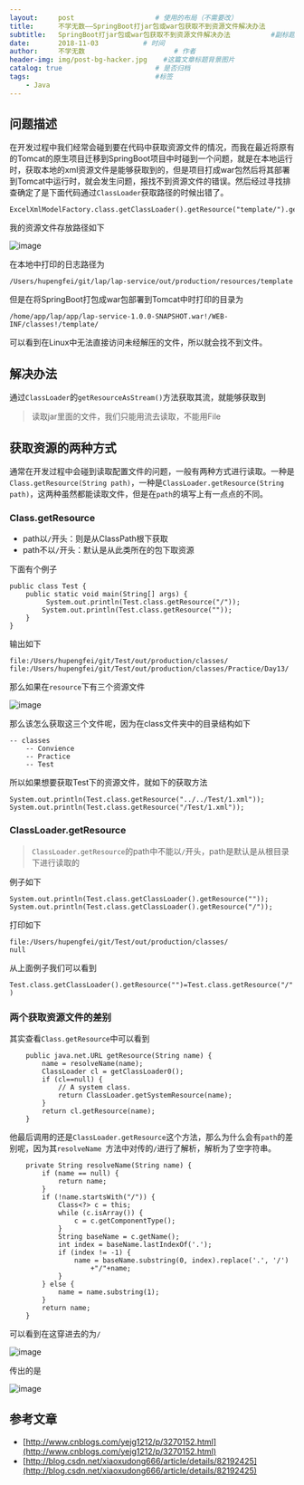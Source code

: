 ```yaml
---
layout:     post                    # 使用的布局（不需要改）
title:      不学无数——SpringBoot打jar包或war包获取不到资源文件解决办法        # 标题
subtitle:   SpringBoot打jar包或war包获取不到资源文件解决办法          #副标题
date:       2018-11-03           # 时间
author:     不学无数                      # 作者
header-img: img/post-bg-hacker.jpg    #这篇文章标题背景图片
catalog: true                       # 是否归档
tags:                               #标签
    - Java
---
```


## 问题描述

在开发过程中我们经常会碰到要在代码中获取资源文件的情况，而我在最近将原有的Tomcat的原生项目迁移到SpringBoot项目中时碰到一个问题，就是在本地运行时，获取本地的xml资源文件是能够获取到的，但是项目打成war包然后将其部署到Tomcat中运行时，就会发生问题，报找不到资源文件的错误。然后经过寻找排查确定了是下面代码通过`ClassLoader`获取路径的时候出错了。

```
ExcelXmlModelFactory.class.getClassLoader().getResource("template/").getPath()

```
我的资源文件存放路径如下

![image](http://upload-images.jianshu.io/upload_images/13146186-e6ae2e069cb49a80.jpg?imageMogr2/auto-orient/strip%7CimageView2/2/w/1240)

在本地中打印的日志路径为

```
/Users/hupengfei/git/lap/lap-service/out/production/resources/template

```

但是在将SpringBoot打包成war包部署到Tomcat中时打印的目录为

```
/home/app/lap/app/lap-service-1.0.0-SNAPSHOT.war!/WEB-INF/classes!/template/

```
可以看到在Linux中无法直接访问未经解压的文件，所以就会找不到文件。

## 解决办法

通过`ClassLoader`的`getResourceAsStream()`方法获取其流，就能够获取到

> 读取jar里面的文件，我们只能用流去读取，不能用File

## 获取资源的两种方式

通常在开发过程中会碰到读取配置文件的问题，一般有两种方式进行读取。一种是`Class.getResource(String path)`，一种是`ClassLoader.getResource(String path)`，这两种虽然都能读取文件，但是在`path`的填写上有一点点的不同。

### Class.getResource

* path以`/`开头：则是从ClassPath根下获取
* path不以`/`开头：默认是从此类所在的包下取资源

下面有个例子

```
public class Test {
    public static void main(String[] args) {
    	 System.out.println(Test.class.getResource("/"));
        System.out.println(Test.class.getResource(""));
    }
}

```

输出如下

```
file:/Users/hupengfei/git/Test/out/production/classes/
file:/Users/hupengfei/git/Test/out/production/classes/Practice/Day13/
```

那么如果在`resource`下有三个资源文件

![image](http://upload-images.jianshu.io/upload_images/13146186-6f0fc01fa8909a04.jpg?imageMogr2/auto-orient/strip%7CimageView2/2/w/1240)

那么该怎么获取这三个文件呢，因为在class文件夹中的目录结构如下

```
-- classes
	-- Convience
	-- Practice
	-- Test
```
所以如果想要获取Test下的资源文件，就如下的获取方法

```
System.out.println(Test.class.getResource("../../Test/1.xml"));
System.out.println(Test.class.getResource("/Test/1.xml"));
```

### ClassLoader.getResource

> `ClassLoader.getResource`的path中不能以`/`开头，path是默认是从根目录下进行读取的

例子如下

```
System.out.println(Test.class.getClassLoader().getResource(""));
System.out.println(Test.class.getClassLoader().getResource("/"));
```
打印如下

```
file:/Users/hupengfei/git/Test/out/production/classes/
null
```
从上面例子我们可以看到

`Test.class.getClassLoader().getResource("")=Test.class.getResource("/")`

### 两个获取资源文件的差别

其实查看`Class.getResource`中可以看到

```
	public java.net.URL getResource(String name) {
        name = resolveName(name);
        ClassLoader cl = getClassLoader0();
        if (cl==null) {
            // A system class.
            return ClassLoader.getSystemResource(name);
        }
        return cl.getResource(name);
    }

```

他最后调用的还是`ClassLoader.getResource`这个方法，那么为什么会有`path`的差别呢，因为其`resolveName `方法中对传的`/`进行了解析，解析为了空字符串。

```
    private String resolveName(String name) {
        if (name == null) {
            return name;
        }
        if (!name.startsWith("/")) {
            Class<?> c = this;
            while (c.isArray()) {
                c = c.getComponentType();
            }
            String baseName = c.getName();
            int index = baseName.lastIndexOf('.');
            if (index != -1) {
                name = baseName.substring(0, index).replace('.', '/')
                    +"/"+name;
            }
        } else {
            name = name.substring(1);
        }
        return name;
    }

```
可以看到在这穿进去的为`/`

![image](http://upload-images.jianshu.io/upload_images/13146186-de65495e37d217b1.jpg?imageMogr2/auto-orient/strip%7CimageView2/2/w/1240)

传出的是

![image](http://upload-images.jianshu.io/upload_images/13146186-7ac677c9c08a923f.jpg?imageMogr2/auto-orient/strip%7CimageView2/2/w/1240)


## 参考文章

* [http://www.cnblogs.com/yejg1212/p/3270152.html](http://www.cnblogs.com/yejg1212/p/3270152.html)
* [http://blog.csdn.net/xiaoxudong666/article/details/82192425](http://blog.csdn.net/xiaoxudong666/article/details/82192425)







